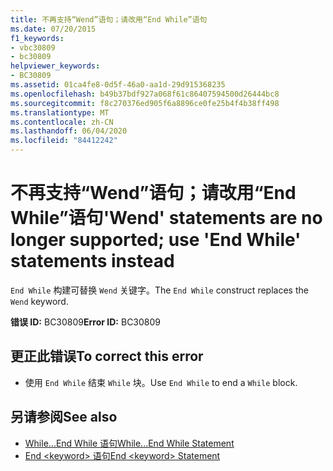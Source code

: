 ```yaml
---
title: 不再支持“Wend”语句；请改用“End While”语句
ms.date: 07/20/2015
f1_keywords:
- vbc30809
- bc30809
helpviewer_keywords:
- BC30809
ms.assetid: 01ca4fe8-0d5f-46a0-aa1d-29d915368235
ms.openlocfilehash: b49b37bdf927a068f61c86407594500d26444bc8
ms.sourcegitcommit: f8c270376ed905f6a8896ce0fe25b4f4b38ff498
ms.translationtype: MT
ms.contentlocale: zh-CN
ms.lasthandoff: 06/04/2020
ms.locfileid: "84412242"
---
```

# <a name="wend-statements-are-no-longer-supported-use-end-while-statements-instead"></a><span data-ttu-id="da3b0-102">不再支持“Wend”语句；请改用“End While”语句</span><span class="sxs-lookup"><span data-stu-id="da3b0-102">'Wend' statements are no longer supported; use 'End While' statements instead</span></span>
<span data-ttu-id="da3b0-103">`End While` 构建可替换 `Wend` 关键字。</span><span class="sxs-lookup"><span data-stu-id="da3b0-103">The `End While` construct replaces the `Wend` keyword.</span></span>  
  
 <span data-ttu-id="da3b0-104">**错误 ID:** BC30809</span><span class="sxs-lookup"><span data-stu-id="da3b0-104">**Error ID:** BC30809</span></span>  
  
## <a name="to-correct-this-error"></a><span data-ttu-id="da3b0-105">更正此错误</span><span class="sxs-lookup"><span data-stu-id="da3b0-105">To correct this error</span></span>  
  
- <span data-ttu-id="da3b0-106">使用 `End While` 结束 `While` 块。</span><span class="sxs-lookup"><span data-stu-id="da3b0-106">Use `End While` to end a `While` block.</span></span>  
  
## <a name="see-also"></a><span data-ttu-id="da3b0-107">另请参阅</span><span class="sxs-lookup"><span data-stu-id="da3b0-107">See also</span></span>

- [<span data-ttu-id="da3b0-108">While...End While 语句</span><span class="sxs-lookup"><span data-stu-id="da3b0-108">While...End While Statement</span></span>](../language-reference/statements/while-end-while-statement.md)
- [<span data-ttu-id="da3b0-109">End \<keyword> 语句</span><span class="sxs-lookup"><span data-stu-id="da3b0-109">End \<keyword> Statement</span></span>](../language-reference/statements/end-keyword-statement.md)
